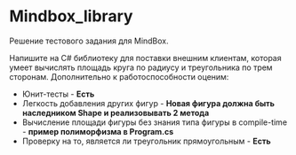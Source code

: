 # Mindbox_library
Решение тестового задания для MindBox.

Напишите на C# библиотеку для поставки внешним клиентам, которая умеет вычислять площадь круга по радиусу и треугольника по трем сторонам. Дополнительно к работоспособности оценим:
+ Юнит-тесты - **Есть**
+ Легкость добавления других фигур - **Новая фигура должна быть наследником Shape и реализовывать 2 метода**
+ Вычисление площади фигуры без знания типа фигуры в compile-time - **пример полиморфизма в Program.cs**
+ Проверку на то, является ли треугольник прямоугольным - **Есть**


